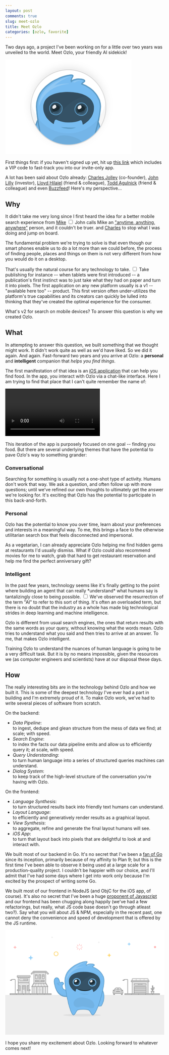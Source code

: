 ```yaml
---
layout: post
comments: true
slug: meet-ozlo
title: Meet Ozlo
categories: [ozlo, favorite]
---
```


Two days ago, a project I've been working on for a little over two years was unveiled to the world.
Meet Ozlo, your friendly AI sidekick!

[![Ozlo](/images/2016/ozlo.gif)](https://dribbble.com/shots/2704505-Meet-Ozlo)

First things first: if you haven't signed up yet, hit up [this link](https://www.ozlo.com/?vip=ANANT) which
includes a VIP code to fast-track you into our invite-only app.

A lot has been said about Ozlo already: [Charles Jolley](https://medium.com/teamozlo/introducing-ozlo-d5cce73d7ba5) (co-founder),
[John Lilly](https://news.greylock.com/our-investment-in-ozlo-a7f6eb9f61eb#.r1j0eeu8k) (investor), [Lloyd Hilaiel](http://lloyd.io/meet-ozlo) (friend & colleague),
[Todd Agulnick](http://todd.agulnick.com/2016/05/11/what-ive-been-up-to-ozlo/) (friend & colleague)
and even [Buzzfeed](https://www.buzzfeed.com/alexkantrowitz/ozlo-the-ai-chatbot-wants-to-help-you-find-coffee-and-food)!
Here's my perspective...

## Why

It didn't take me very long since I first heard the idea for a better mobile search experience from
<label for="sn-mike" class="margin-toggle sidenote-number">[Mike](https://twitter.com/michaelrhanson)</label>
<input type="checkbox" id="sn-mike" class="margin-toggle"/>
<span class="sidenote">
John calls Mike an
["anytime, anything, anywhere"](http://techcrunch.com/2012/08/09/mike-hanson-joins-greylock-as-eir/) person,
and it couldn't be truer.
</span>
and [Charles](https://twitter.com/okito)
to stop what I was doing and jump on board.

The fundamental problem we're trying to solve is that even though our smart phones enable us to do a lot more than we could before,
the process of finding people, places and things on them is not very different from how you would do it on a desktop.

<label for="sn-tech" class="margin-toggle sidenote-number">That's usually the natural course for any technology to take.</label>
<input type="checkbox" id="sn-tech" class="margin-toggle"/>
<span class="sidenote">
Take publishing for instance -- when tablets were first introduced -- a publication's first instinct was to just take what they
had on paper and turn it into pixels.
</span>
The first application on any new platform usually is a v1 -- "available here too" -- product. This first version often under-utilizes
the platform's true capabilities and its creators can quickly be lulled into thinking that they've created the optimal experience
for the consumer.

What's v2 for search on mobile devices? To answer this question is why we created Ozlo.

## What

In attempting to answer this question, we built something that we thought might work. It didn't work quite as well
as we'd have liked. So we did it again. And again. Fast-forward two years and you arrive at Ozlo: a **personal** and **intelligent**
companion that _helps you find things_.

The first manifestation of that idea is an [iOS application](http://ozlo.com/download) that can help you find food.
In the app, you interact with Ozlo via a chat-like interface. Here I am trying to find that place that I can't quite
remember the name of:

<video controls autoplay loop>
<source src="/images/2016/indian-pizza.mp4" type="video/mp4"/>
</video>

This iteration of the app is purposely focused on one goal -- finding you food. But there are several underlying themes
that have the potential to pave Ozlo's way to something grander:

### Conversational

Searching for something is usually not a one-shot type of activity. Humans don't work that way. We ask a question,
and often follow up with more questions; until we've refined our own thoughts to ultimately get the answer we're
looking for. It's exciting that Ozlo has the potential to participate in this back-and-forth.

### Personal

Ozlo has the potential to know you over time, learn about your preferences and interests in a meaningful way.
To me, this brings a face to the otherwise utilitarian search box that feels disconnected and impersonal.

As a vegetarian, I can already appreciate Ozlo helping me find hidden gems at restaurants I'd usually dismiss.
What if Ozlo could also recommend movies for me to watch, grab that hard to get restaurant reservation
and help me find the perfect anniversary gift?

### Intelligent

<label for="sn-intelli" class="margin-toggle sidenote-number">
In the past few years, technology seems like it's finally getting to the point where building an agent that can
really *understand* what humans say is tantalizingly close to being possible.
</label>
<input type="checkbox" id="sn-intelli" class="margin-toggle"/>
<span class="sidenote">
We've observed the resurrection of the term "AI" to refer to this sort of thing. It's often an overloaded term,
but there is no doubt that the industry as a whole has made big technological strides in deep learning and machine intelligence.
</span>

Ozlo is different from usual search engines, the ones that return results with the same words as your query,
without knowing what the words mean. Ozlo tries to understand what you said and then tries to arrive at an answer.
To me, that makes Ozlo intelligent.

Training Ozlo to understand the nuances of human language is going to be a very difficult task. But it is by no
means impossible, given the resources we (as computer engineers and scientists) have at our disposal these days.

## How

The really interesting bits are in the technology behind Ozlo and how we built it. This is some of the deepest
technology I've ever had a part in building and I'm extremely proud of it. To make Ozlo work, we've had to write
several pieces of software from scratch.

On the backend:

- _Data Pipeline_:<br>to ingest, dedupe and glean structure from the mess of data we find; at scale; with speed.
- _Search Engine_:<br>to index the facts our data pipeline emits and allow us to efficiently query it; at scale, with speed.
- _Query Understanding_:<br>to turn human language into a series of structured queries machines can understand.
- _Dialog System_:<br>to keep track of the high-level structure of the conversation you're having with Ozlo.

On the frontend:

- _Language Synthesis_:<br>to turn structured results back into friendly text humans can understand.
- _Layout Language_:<br>to efficiently and generatively render results as a graphical layout.
- _View Synthesis_:<br>to aggregate, refine and generate the final layout humans will see.
- _iOS App_:<br>to turn that layout back into pixels that are delightful to look at and interact with.

We built most of our backend in Go. It's no secret that I've been a [fan of Go](https://www.kix.in/2009/11/11/go-why-i-e29da4-google/)
since its inception, primarily because of my affinity to Plan 9; but this is the first time I've been able to observe it being used at a
large scale for a production-quality project. I couldn't be happier with our choice, and I'll admit that I've had some days where I
get into work only because I'm excited by the prospect of writing some Go.

We built most of our frontend in NodeJS (and ObjC for the iOS app, of course). It's also no secret that I've been a huge
[proponent of Javascript](https://www.google.com/#safe=off&q=site:kix.in+javascript) and our frontend has been chugging along
happily (we've had a few refactorings, but really, what JS code base doesn't go through atleast two?). Say what you will
about JS & NPM, especially in the recent past, one cannot deny the convenience and speed of development that is offered by the
JS runtime.

![Ozlo Cityscape](/images/2016/ozlo-cityscape.png)

I hope you share my excitement about Ozlo. Looking forward to whatever comes next!
